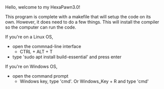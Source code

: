 Hello, welcome to my HexaPawn3.0!

This program is complete with a makefile that will setup the code on its own.
However, it does need to do a few things. This will install the compiler so
the computer can run the code.

If you're on a Linux OS,
 - open the commnad-line interface
    - CTRL + ALT + T
 - type 'sudo apt install build-essential' and press enter

If you're on Windows OS, 
 - open the command prompt
    - Windows key, type 'cmd'. Or Windows_Key + R and type 'cmd'
